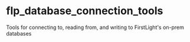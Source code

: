 # flp_database_connection_tools
Tools for connecting to, reading from, and writing to FirstLight's on-prem databases
